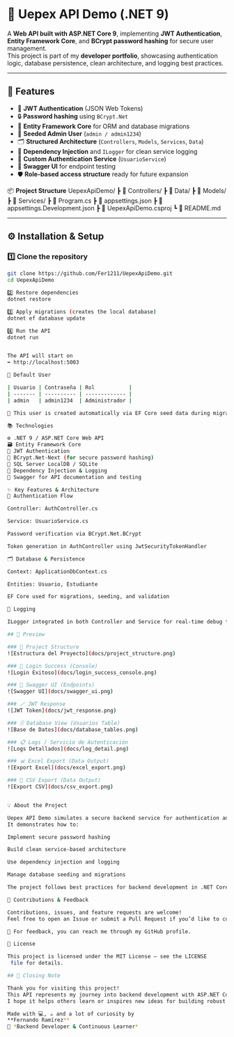 # 🔐 Uepex API Demo (.NET 9)

A **Web API built with ASP.NET Core 9**, implementing **JWT Authentication**, **Entity Framework Core**, and **BCrypt password hashing** for secure user management.  
This project is part of my **developer portfolio**, showcasing authentication logic, database persistence, clean architecture, and logging best practices.  

---

## 🚀 Features

- 🔑 **JWT Authentication** (JSON Web Tokens)  
- 🔒 **Password hashing** using `BCrypt.Net`  
- 🧠 **Entity Framework Core** for ORM and database migrations  
- 🧾 **Seeded Admin User** (`admin / admin1234`)  
- 🗂️ **Structured Architecture** (`Controllers`, `Models`, `Services`, `Data`)  
- 🧰 **Dependency Injection** and `ILogger` for clean service logging  
- 🧩 **Custom Authentication Service** (`UsuarioService`)  
- 🧪 **Swagger UI** for endpoint testing  
- 🛡️ **Role-based access structure** ready for future expansion  

📦 **Project Structure**
UepexApiDemo/
┣ 📁 Controllers/
┣ 📁 Data/
┣ 📁 Models/
┣ 📁 Services/
┣ 📜 Program.cs
┣ 📜 appsettings.json
┣ 📜 appsettings.Development.json
┣ 📜 UepexApiDemo.csproj
┗ 📜 README.md

---

## ⚙️ Installation & Setup

### 1️⃣ Clone the repository
```bash
git clone https://github.com/Fer1211/UepexApiDemo.git
cd UepexApiDemo

2️⃣ Restore dependencies
dotnet restore

3️⃣ Apply migrations (creates the local database)
dotnet ef database update

4️⃣ Run the API
dotnet run


The API will start on
➡️ http://localhost:5003

👤 Default User

| Usuario | Contraseña | Rol           |
| ------- | ---------- | ------------- |
| admin   | admin1234  | Administrador |

🧩 This user is created automatically via EF Core seed data during migration.

📚 Technologies

⚙️ .NET 9 / ASP.NET Core Web API
🗃️ Entity Framework Core
🔐 JWT Authentication
🔑 BCrypt.Net-Next (for secure password hashing)
🧾 SQL Server LocalDB / SQLite
🧠 Dependency Injection & Logging
🧰 Swagger for API documentation and testing

✨ Key Features & Architecture
🔑 Authentication Flow

Controller: AuthController.cs

Service: UsuarioService.cs

Password verification via BCrypt.Net.BCrypt

Token generation in AuthController using JwtSecurityTokenHandler

🗂️ Database & Persistence

Context: ApplicationDbContext.cs

Entities: Usuario, Estudiante

EF Core used for migrations, seeding, and validation

🧾 Logging

ILogger integrated in both Controller and Service for real-time debug tracing

## 📸 Preview

### 🧠 Project Structure
![Estructura del Proyecto](docs/project_structure.png)

### 🔐 Login Success (Console)
![Login Exitoso](docs/login_success_console.png)

### 🧾 Swagger UI (Endpoints)
![Swagger UI](docs/swagger_ui.png)

### 🪄 JWT Response
![JWT Token](docs/jwt_response.png)

### 🗄️ Database View (Usuarios Table)
![Base de Datos](docs/database_tables.png)

### 📋 Logs / Servicio de Autenticación
![Logs Detallados](docs/log_detail.png)

### 📊 Excel Export (Data Output)
![Export Excel](docs/excel_export.png)

### 📄 CSV Export (Data Output)
![Export CSV](docs/csv_export.png)


💡 About the Project

Uepex API Demo simulates a secure backend service for authentication and user management.
It demonstrates how to:

Implement secure password hashing

Build clean service-based architecture

Use dependency injection and logging

Manage database seeding and migrations

The project follows best practices for backend development in .NET Core environments and can be used as a base for production-grade APIs.

🤝 Contributions & Feedback

Contributions, issues, and feature requests are welcome!
Feel free to open an Issue or submit a Pull Request if you’d like to collaborate or suggest improvements.

📩 For feedback, you can reach me through my GitHub profile.

📝 License

This project is licensed under the MIT License — see the LICENSE
 file for details.

## 💬 Closing Note

Thank you for visiting this project!  
This API represents my journey into backend development with ASP.NET Core — combining clean architecture, authentication, and security best practices.  
I hope it helps others learn or inspires new ideas for building robust and maintainable systems.  

Made with 💻, ☕ and a lot of curiosity by  
**Fernando Ramírez**  
🩵 *Backend Developer & Continuous Learner*
